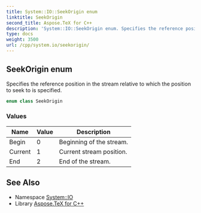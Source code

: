 ```yaml
---
title: System::IO::SeekOrigin enum
linktitle: SeekOrigin
second_title: Aspose.TeX for C++
description: 'System::IO::SeekOrigin enum. Specifies the reference position in the stream relative to which the position to seek to is specified in C++.'
type: docs
weight: 3500
url: /cpp/system.io/seekorigin/
---
```

## SeekOrigin enum


Specifies the reference position in the stream relative to which the position to seek to is specified.

```cpp
enum class SeekOrigin
```

### Values

| Name | Value | Description |
| --- | --- | --- |
| Begin | 0 | Beginning of the stream. |
| Current | 1 | Current stream position. |
| End | 2 | End of the stream. |

## See Also

* Namespace [System::IO](../)
* Library [Aspose.TeX for C++](../../)
